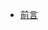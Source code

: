 - [前言](vue/readme)
<!-- - [安装](vue/installation)
- [邂逅](vue/basic)
- [模板语法](vue/template-syntax) -->
